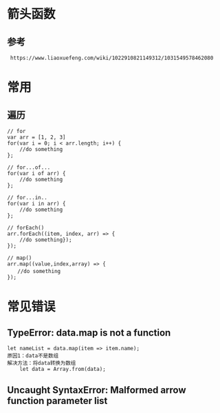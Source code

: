 # 箭头函数

## 参考

```
 https://www.liaoxuefeng.com/wiki/1022910821149312/1031549578462080
```

# 常用

## 遍历

```
// for
var arr = [1, 2, 3]
for(var i = 0; i < arr.length; i++) {
    //do something
};

// for...of...
for(var i of arr) {
    //do something
};

// for...in..
for(var i in arr) {
    //do something
};

// forEach()
arr.forEach((item, index, arr) => {
    //do something});
});

// map()
arr.map((value,index,array) => {
　　//do something
});
```



# 常见错误

## TypeError: data.map is not a function

```
let nameList = data.map(item => item.name);
原因1：data不是数组
解决方法：将data转换为数组
	let data = Array.from(data);
```

## Uncaught SyntaxError: Malformed arrow function parameter list